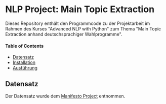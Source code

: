 # NLP Project: Main Topic Extraction
Dieses Repository enthält den Programmcode zu der Projektarbeit im Rahmen des Kurses "Advanced NLP with Python" zum Thema "Main Topic Extraction anhand deutschsprachiger Wahlprogramme". 


#### Table of Contents
- [Datensatz](#data)
- [Installation](#installation)
- [Ausführung](#usage)


## Datensatz
Der Datensatz wurde dem [Manifesto Project](https://visuals.manifesto-project.wzb.eu/mpdb-shiny/cmp_dashboard_dataset/) entnommen. 